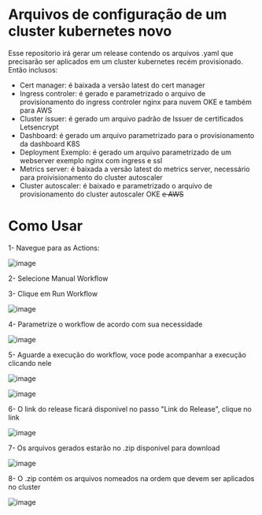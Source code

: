 # Arquivos de configuração de um cluster kubernetes novo
Esse repositorio irá gerar um release contendo os arquivos .yaml que precisarão ser aplicados em um cluster kubernetes recém provisionado.
Então inclusos:
- Cert manager: é baixada a versão latest do cert manager
- Ingress controler: é gerado e parametrizado o arquivo de provisionamento do ingress controler nginx para nuvem OKE e também para AWS
- Cluster issuer: é gerado um arquivo padrão de Issuer de certificados Letsencrypt
- Dashboard: é gerado um arquivo parametrizado para o provisionamento da dashboard K8S
- Deployment Exemplo: é gerado um arquivo parametrizado de um webserver exemplo nginx com ingress e ssl
- Metrics server: é baixada a versão latest do metrics server, necessário para proivisionamento do cluster autoscaler
- Cluster autoscaler: é baixado e parametrizado o arquivo de provisionamento do cluster autoscaler OKE ~~e AWS~~

# Como Usar
1- Navegue para as Actions:

![image](https://user-images.githubusercontent.com/83661016/181553999-cc910a37-cfab-477b-9a0e-19a8138cd7d6.png)

2- Selecione Manual Workflow

3- Clique em Run Workflow

![image](https://user-images.githubusercontent.com/83661016/181557673-1f3fa468-783e-465f-a827-1cfcc052a2b0.png)

4- Parametrize o workflow de acordo com sua necessidade

![image](https://user-images.githubusercontent.com/83661016/181558676-370c9dde-3642-48e0-9310-4d29508f797d.png)

5- Aguarde a execução do workflow, voce pode acompanhar a execução clicando nele

![image](https://user-images.githubusercontent.com/83661016/181560026-9c9b5b93-8404-4a9b-af1b-fe33d97e5ae3.png)

![image](https://user-images.githubusercontent.com/83661016/181560367-d82588b3-8e67-4f68-ac93-1125d2a22a92.png)

6- O link do release ficará disponivel no passo "Link do Release", clique no link

![image](https://user-images.githubusercontent.com/83661016/181561308-8551fc43-2fdc-4aea-8973-e0750c5dadff.png)

7- Os arquivos gerados estarão no .zip disponivel para download

![image](https://user-images.githubusercontent.com/83661016/181562771-b2c536ed-0f66-498f-982c-555138343992.png)

8- O .zip contém os arquivos nomeados na ordem que devem ser aplicados no cluster

![image](https://user-images.githubusercontent.com/83661016/181563876-c3e30aa3-4bf9-4c01-a8c9-49f9d1940366.png)

